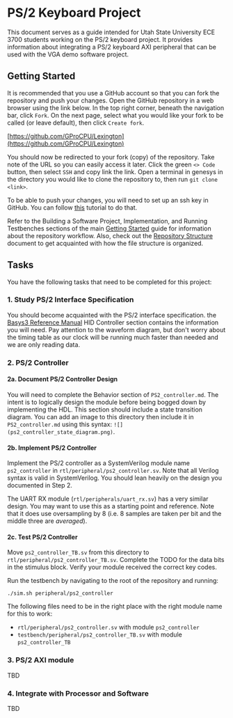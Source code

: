 # PS/2 Keyboard Project

This document serves as a guide intended for Utah State University ECE 3700
students working on the PS/2 keyboard project. It provides information about
integrating a PS/2 keyboard AXI peripheral that can be used with the VGA demo
software project.


## Getting Started

It is recommended that you use a GitHub account so that you can fork the repository
and push your changes. Open the GitHub repository in a web browser using the link
below. In the top right corner, beneath the navigation bar, click `Fork`. On the
next page, select what you would like your fork to be called (or leave default),
then click `Create fork`.

[https://github.com/GProCPU/Lexington](https://github.com/GProCPU/Lexington)

You should now be redirected to your fork (copy) of the repository. Take note
of the URL so you can easily access it later. Click the green `<> Code` button,
then select `SSH` and copy link the link. Open a terminal in genesys in the
directory you would like to clone the repository to, then run `git clone <link>`.

To be able to push your changes, you will need to set up an ssh key in GitHub.
You can follow [this](https://www.inmotionhosting.com/support/server/ssh/how-to-add-ssh-keys-to-your-github-account/)
tutorial to do that.

Refer to the Building a Software Project, Implementation, and Running Testbenches
sections of the main
[Getting Started](https://github.com/GProCPU/Lexington/blob/master/docs/GettingStarted.md#building-a-software-project)
guide for information about the repository workflow. Also, check out the
[Repository Structure](https://github.com/GProCPU/Lexington/blob/master/docs/Repo.md)
document to get acquainted with how the file structure is organized.


## Tasks

You have the following tasks that need to be completed for this project:

### 1. Study PS/2 Interface Specification

You should become acquainted with the PS/2 interface specification. the
[Basys3 Reference Manual](https://digilent.com/reference/programmable-logic/basys-3/reference-manual#hid_controller)
HID Controller section contains the information you will need. Pay attention
to the waveform diagram, but don't worry about the timing table as our clock
will be running much faster than needed and we are only reading data.

### 2. PS/2 Controller

#### 2a. Document PS/2 Controller Design

You will need to complete the Behavior section of `PS2_controller.md`. The intent
is to logically design the module before being bogged down by implementing the
HDL. This section should include a state transition diagram. You can add an image
to this directory then include it in `PS2_controller.md` using this syntax:
`![](ps2_controller_state_diagram.png)`.

#### 2b. Implement PS/2 Controller

Implement the PS/2 controller as a SystemVerilog module name `ps2_controller` in
`rtl/peripheral/ps2_controller.sv`. Note that all Verilog syntax is valid in
SystemVerilog. You should lean heavily on the design you documented in Step 2.

The UART RX module (`rtl/peripherals/uart_rx.sv`) has a very similar design. You
may want to use this as a starting point and reference. Note that it does use
oversampling by 8 (i.e. 8 samples are taken per bit and the middle three are
*averaged*).

#### 2c. Test PS/2 Controller

Move `ps2_controller_TB.sv` from this directory to
`rtl/peripheral/ps2_controller_TB.sv`. Complete the TODO for the data bits in
the stimulus block. Verify your module received the correct key codes.

Run the testbench by navigating to the root of the repository and running:

```./sim.sh peripheral/ps2_controller```

The following files need to be in the right place with the right module name
for this to work:
- `rtl/peripheral/ps2_controller.sv` with module `ps2_controller`
- `testbench/peripheral/ps2_controller_TB.sv` with module `ps2_controller_TB`

### 3. PS/2 AXI module

TBD

### 4. Integrate with Processor and Software

TBD

